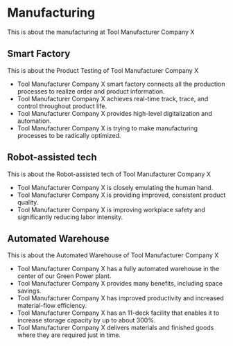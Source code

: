 # Manufacturing

This is about the manufacturing at Tool Manufacturer Company X

## Smart Factory

This is about the Product Testing of Tool Manufacturer Company X

- Tool Manufacturer Company X smart factory connects all the production processes to realize order and product information.
- Tool Manufacturer Company X achieves real-time track, trace, and control throughout product life.
- Tool Manufacturer Company X provides high-level digitalization and automation.
- Tool Manufacturer Company X is trying to make manufacturing processes to be radically optimized.

## Robot-assisted tech

This is about the Robot-assisted tech of Tool Manufacturer Company X

- Tool Manufacturer Company X is closely emulating the human hand.
- Tool Manufacturer Company X is providing improved, consistent product quality.
- Tool Manufacturer Company X is improving workplace safety and significantly reducing labor intensity.

## Automated Warehouse

This is about the Automated Warehouse of Tool Manufacturer Company X

- Tool Manufacturer Company X has a fully automated warehouse in the center of our Green Power plant.
- Tool Manufacturer Company X provides many benefits, including space savings.
- Tool Manufacturer Company X has improved productivity and increased material-flow efficiency.
- Tool Manufacturer Company X has an 11-deck facility that enables it to increase storage capacity by up to about 300%.
- Tool Manufacturer Company X delivers materials and finished goods where they are required just in time.